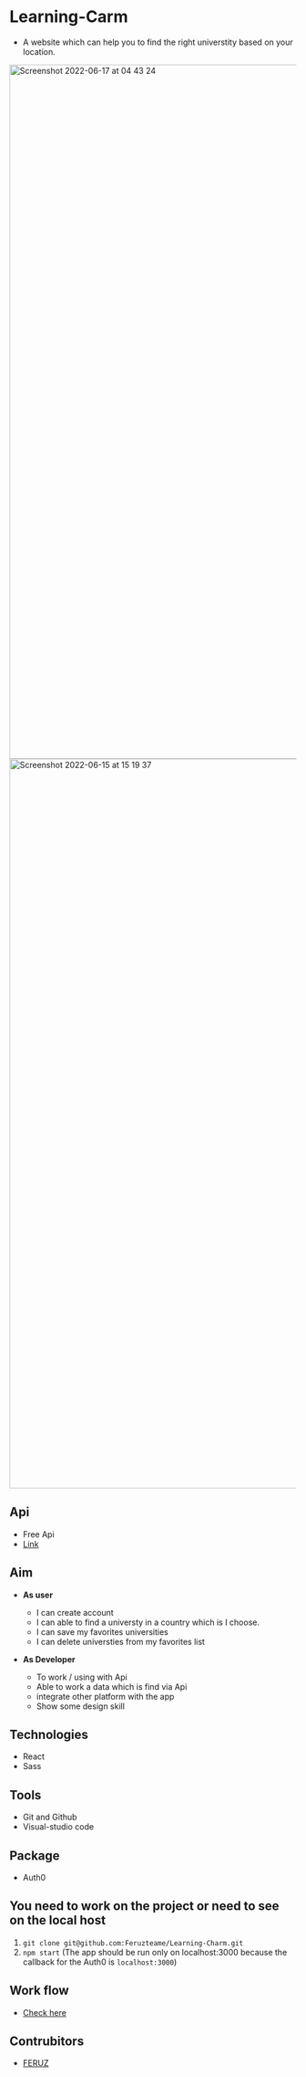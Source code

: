 # Learning-Carm
- A website which can help you to find the right universtity based on your location.

<img width="1216" alt="Screenshot 2022-06-17 at 04 43 24" src="https://user-images.githubusercontent.com/59234162/174214747-0e3bf3af-7b63-48f9-b9e4-a258d3d8ea89.png">
<img width="1278" alt="Screenshot 2022-06-15 at 15 19 37" src="https://user-images.githubusercontent.com/59234162/173837922-7c3bb1fc-70b6-4b42-ae30-8d3d210ffc1a.png">

## Api
- Free Api
- [Link](http://universities.hipolabs.com/search?country=Belgium)

## Aim
- <b>As user</b> 
   - I can create account
   - I can able to find a universty in a country which is I choose.
   - I can save my favorites universities
   - I can delete universties from my favorites list

- <b>As Developer</b> 
   - To work / using  with Api
   - Able to work a data which is find via Api 
   - integrate other platform with the app
   - Show some design skill
   
## Technologies
- React
- Sass

## Tools
- Git and Github
- Visual-studio code

## Package
- Auth0

## You need to work on the project or need to see on the local host

1. `git clone git@github.com:Feruzteame/Learning-Charm.git`
2. `npm start` (The app should be run only on localhost:3000 because the callback for the Auth0 is `localhost:3000`)

## Work flow
- [Check here](https://github.com/Feruzteame/Learning-Charm/projects/1)

## Contrubitors
- [FERUZ](https://github.com/Feruzteame)

